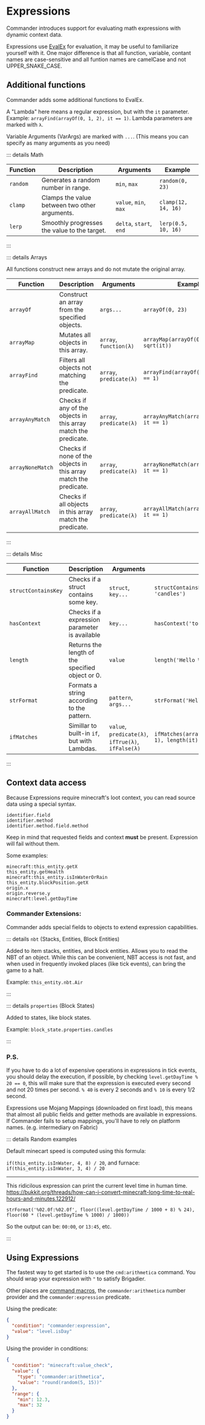 # Expressions

Commander introduces support for evaluating math expressions with dynamic context data.

Expressions use [EvalEx](https://ezylang.github.io/EvalEx/) for evaluation, it may be useful to familiarize yourself with it. One major difference is that all function, variable, contant names are case-sensitive and all funtion names are camelCase and not UPPER_SNAKE_CASE.

## Additional functions

Commander adds some additional functions to EvalEx.

A "Lambda" here means a regular expression, but with the `it` parameter. Example: `arrayFind(arrayOf(0, 1, 2), it == 1)`. Lambda parameters are marked with `λ`.

Variable Arguments (VarArgs) are marked with `...`. (This means you can specify as many arguments as you need)

::: details Math

| Function  |  Description |  Arguments | Example |
|---|---|---|---|
| `random` | Generates a random number in range. | `min`, `max` | `random(0, 23)` |
| `clamp` | Clamps the value between two other arguments.  | `value`, `min`, `max` | `clamp(12, 14, 16)` |
| `lerp` | Smoothly progresses the value to the target.  | `delta`, `start`, `end` | `lerp(0.5, 10, 16)` |

:::

::: details Arrays

All functions construct new arrays and do not mutate the original array.

| Function  |  Description |  Arguments | Example |
|---|---|---|---|
| `arrayOf` | Construct an array from the specified objects. | `args...` | `arrayOf(0, 23)` |
| `arrayMap` | Mutates all objects in this array. | `array`, `function(λ)` | `arrayMap(arrayOf(0,1,2), sqrt(it))` |
| `arrayFind` | Filters all objects not matching the predicate. | `array`, `predicate(λ)` | `arrayFind(arrayOf(0,1,2), it == 1)` |
| `arrayAnyMatch` | Checks if any of the objects in this array match the predicate. | `array`, `predicate(λ)` | `arrayAnyMatch(arrayOf(0,1,2), it == 1)` |
| `arrayNoneMatch` | Checks if none of the objects in this array match the predicate. | `array`, `predicate(λ)` | `arrayNoneMatch(arrayOf(0,1,2), it == 1)` |
| `arrayAllMatch` | Checks if all objects in this array match the predicate. | `array`, `predicate(λ)` | `arrayAllMatch(arrayOf(0,1,2), it == 1)` |

:::

::: details Misc

| Function  |  Description |  Arguments | Example |
|---|---|---|---|
| `structContainsKey` | Checks if a struct contains some key. | `struct`, `key...` | `structContainsKey(block_state.properties, 'candles')` |
| `hasContext` | Checks if a expression parameter is available  | `key...` | `hasContext('tool')` |
| `length` | Returns the length of the specified object or 0.  | `value` | `length('Hello World!')` |
| `strFormat` | Formats a string according to the pattern.  | `pattern`, `args...` | `strFormat('Hello %s World!', 23)` |
| `ifMatches` | Simillar to built-in `if`, but with Lambdas.  | `value`, `predicate(λ)`, `ifTrue(λ)`, `ifFalse(λ)` | `ifMatches(arrayFind(arrayOf(0,1,2), it == 1), length(it) > 0, it[0], 0)` |

:::

## Context data access

Because Expressions require minecraft's loot context, you can read source data using a special syntax.
```
identifier.field
identifier.method
identifier.method.field.method
```
Keep in mind that requested fields and context **must** be present. Expression will fail without them.

Some examples:
```
minecraft:this_entity.getX
this_entity.getHealth
minecraft:this_entity.isInWaterOrRain
this_entity.blockPosition.getX
origin.x
origin.reverse.y
minecraft:level.getDayTime
```

### Commander Extensions:

Commander adds special fields to objects to extend expression capabilities.

::: details `nbt` (Stacks, Entities, Block Entities)

Added to item stacks, entities, and block entities. Allows you to read the NBT of an object. While this can be convenient, NBT access is not fast, and when used in frequently invoked places (like tick events), can bring the game to a halt.

Example: `this_entity.nbt.Air`

:::

::: details `properties` (Block States)

Added to states, like block states.

Example: `block_state.properties.candles`

:::

### P.S.

If you have to do a lot of expensive operations in expressions in tick events, you should delay the execution, if possible, by checking `level.getDayTime % 20 == 0`, this will make sure that the expression is executed every second and not 20 times per second. `% 40` is every 2 seconds and `% 10` is every 1/2 second.

Expressions use Mojang Mappings (downloaded on first load), this means that almost all public fields and getter methods are available in expressions. If Commander fails to setup mappings, you'll have to rely on platform names. (e.g. intermediary on Fabric)

::: details Random examples

Default minecart speed is computed using this formula:

`if(this_entity.isInWater, 4, 8) / 20`, and furnace: `if(this_entity.isInWater, 3, 4) / 20`

***

This ridicilous expression can print the current level time in human time. https://bukkit.org/threads/how-can-i-convert-minecraft-long-time-to-real-hours-and-minutes.122912/

`strFormat('%02.0f:%02.0f', floor((level.getDayTime / 1000 + 8) % 24), floor(60 * (level.getDayTime % 1000) / 1000))`

So the output can be: `00:00`, or `13:45`, etc.

:::

## Using Expressions

The fastest way to get started is to use the `cmd:arithmetica` command. You should wrap your expression with `"` to satisfy Brigadier.

Other places are [command macros](Commands#command-macros), the `commander:arithmetica` number provider and the `commander:expression` predicate.

Using the predicate:

```json
{
  "condition": "commander:expression",
  "value": "level.isDay"
}
```

Using the provider in conditions:

```json
{
  "condition": "minecraft:value_check",
  "value": {
    "type": "commander:arithmetica",
    "value": "round(random(5, 15))"
  },
  "range": {
    "min": 12.3,
    "max": 32
  }
}
```